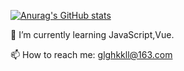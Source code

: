[![Anurag's GitHub stats](https://github-readme-stats.vercel.app/api?username=glghkkll)](https://github.com/anuraghazra/github-readme-stats)

🌱 I’m currently learning JavaScript,Vue.

📫 How to reach me: <glghkkll@163.com>
<!--
**glghkkll/glghkkll** is a ✨ _special_ ✨ repository because its `README.md` (this file) appears on your GitHub profile.

Here are some ideas to get you started:

- 🔭 I’m currently working on ...
- 🌱 I’m currently learning ...
- 👯 I’m looking to collaborate on ...
- 🤔 I’m looking for help with ...
- 💬 Ask me about ...
- 📫 How to reach me: ...
- 😄 Pronouns: ...
- ⚡ Fun fact: ...
-->
